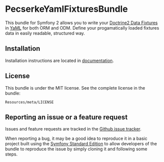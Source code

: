 PecserkeYamlFixturesBundle
=========================

This bundle for Symfony 2 allows you to write your
[Doctrine2 Data Fixtures](https://github.com/doctrine/data-fixtures) in [YaML](http://www.yaml.org/)
for both ORM and ODM. Define your progamatically loaded fixtures data in easily readable, structured way.

Installation
------------

Installation instructions are located in [documentation](YamlFixturesBundle/blob/master/Resources/doc/index.md).

License
-------

This bundle is under the MIT license. See the complete license in the bundle:

    Resources/meta/LICENSE

Reporting an issue or a feature request
---------------------------------------

Issues and feature requests are tracked in the
[Github issue tracker](YamlFixturesBundle/issues).

When reporting a bug, it may be a good idea to reproduce it in a basic project
built using the [Symfony Standard Edition](https://github.com/symfony/symfony-standard)
to allow developers of the bundle to reproduce the issue by simply cloning it
and following some steps.
